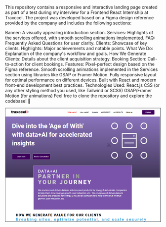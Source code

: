 This repository contains a responsive and interactive landing page created as part of a test during my interview for a Frontend React Internship at Traxccel. The project was developed based on a Figma design reference provided by the company and includes the following sections:

Banner: A visually appealing introduction section.
Services: Highlights of the services offered, with smooth scrolling animations implemented.
FAQ: Frequently Asked Questions for user clarity.
Clients: Showcase of key clients.
Highlights: Major achievements and notable points.
What We Do: Explanation of the company's workflow and goals.
How We Generate Clients: Details about the client acquisition strategy.
Booking Section: Call-to-action for client bookings.
Features:
Pixel-perfect design based on the Figma reference.
Smooth scrolling animations implemented in the Services section using libraries like GSAP or Framer Motion.
Fully responsive layout for optimal performance on different devices.
Built with React and modern front-end development best practices.
Technologies Used:
React.js
CSS (or any other styling method you used, like Tailwind or SCSS)
GSAP/Framer Motion (for animations)
Feel free to clone the repository and explore the codebase! 🚀

<img src="traxcel pc.PNG" alt="Traxccel" width="600">



